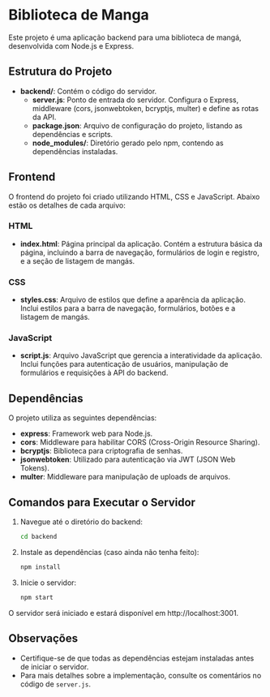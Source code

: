 # Biblioteca de Manga

Este projeto é uma aplicação backend para uma biblioteca de mangá, desenvolvida com Node.js e Express.

## Estrutura do Projeto

- **backend/**: Contém o código do servidor.
  - **server.js**: Ponto de entrada do servidor. Configura o Express, middleware (cors, jsonwebtoken, bcryptjs, multer) e define as rotas da API.
  - **package.json**: Arquivo de configuração do projeto, listando as dependências e scripts.
  - **node_modules/**: Diretório gerado pelo npm, contendo as dependências instaladas.

## Frontend

O frontend do projeto foi criado utilizando HTML, CSS e JavaScript. Abaixo estão os detalhes de cada arquivo:

### HTML

- **index.html**: Página principal da aplicação. Contém a estrutura básica da página, incluindo a barra de navegação, formulários de login e registro, e a seção de listagem de mangás.

### CSS

- **styles.css**: Arquivo de estilos que define a aparência da aplicação. Inclui estilos para a barra de navegação, formulários, botões e a listagem de mangás.

### JavaScript

- **script.js**: Arquivo JavaScript que gerencia a interatividade da aplicação. Inclui funções para autenticação de usuários, manipulação de formulários e requisições à API do backend.

## Dependências

O projeto utiliza as seguintes dependências:

- **express**: Framework web para Node.js.
- **cors**: Middleware para habilitar CORS (Cross-Origin Resource Sharing).
- **bcryptjs**: Biblioteca para criptografia de senhas.
- **jsonwebtoken**: Utilizado para autenticação via JWT (JSON Web Tokens).
- **multer**: Middleware para manipulação de uploads de arquivos.

## Comandos para Executar o Servidor

1. Navegue até o diretório do backend:

   ```bash
   cd backend
   ```

2. Instale as dependências (caso ainda não tenha feito):

   ```bash
   npm install
   ```

3. Inicie o servidor:
   ```bash
   npm start
   ```

O servidor será iniciado e estará disponível em http://localhost:3001.

## Observações

- Certifique-se de que todas as dependências estejam instaladas antes de iniciar o servidor.
- Para mais detalhes sobre a implementação, consulte os comentários no código de `server.js`.
